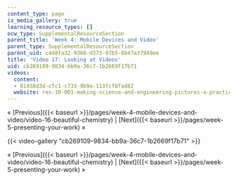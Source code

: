 ```yaml
---
content_type: page
is_media_gallery: true
learning_resource_types: []
ocw_type: SupplementalResourceSection
parent_title: 'Week 4: Mobile Devices and Video'
parent_type: SupplementalResourceSection
parent_uid: c4d8fa32-9368-d373-97b5-8b47a37949ee
title: 'Video 17: Looking at Videos'
uid: cb269109-9834-bb9a-36c7-1b2669f17b71
videos:
  content:
  - 81458d3d-cfc1-c733-9b9a-113fcf8fad82
  website: res-10-001-making-science-and-engineering-pictures-a-practical-guide-to-presenting-your-work-spring-2016
---
```


« [Previous]({{< baseurl >}}/pages/week-4-mobile-devices-and-video/video-16-beautiful-chemistry) | [Next]({{< baseurl >}}/pages/week-5-presenting-your-work) »

{{< video-gallery "cb269109-9834-bb9a-36c7-1b2669f17b71" >}}


« [Previous]({{< baseurl >}}/pages/week-4-mobile-devices-and-video/video-16-beautiful-chemistry) | [Next]({{< baseurl >}}/pages/week-5-presenting-your-work) »